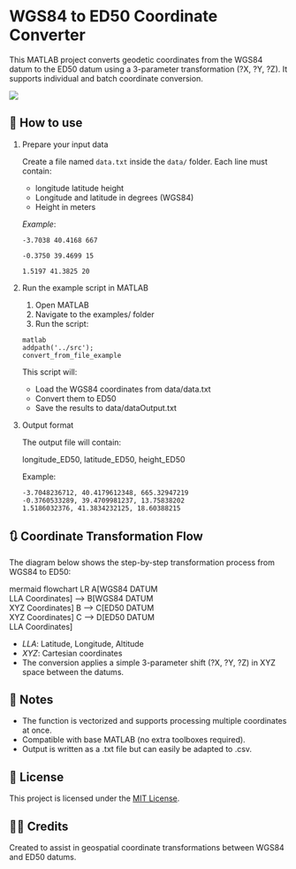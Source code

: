 # WGS84 to ED50 Coordinate Converter

This MATLAB project converts geodetic coordinates from the WGS84 datum to the ED50 datum using a 3-parameter transformation (?X, ?Y, ?Z). It supports individual and batch coordinate conversion.

[![](https://mermaid.ink/img/pako:eNqFjctugzAURH_FumuCDJjYWFUkAlU3dNOH2iZ04cYOoAY7ckB9IP69DlUrlU1ndWd0Zu4AOyMVcNgfzNuuFrZDxU2pkVO6fbi6ZQTl6d399cWLXRVFijJjrGy06NTpGS0WK7SeU49Pmz_U99h6grPtZR7j_9hsYvMZO_8OHlS2kcA72ysPWmVbcbYwnFdK6GrVqhK4O6WwryWUenSdo9AbY9qfmjV9VQPfi8PJuf4o3XbeiMqK9je1SktlM9PrDnhCpw3gA7wDDwj2l8ESh5RFIY6CMPbgw8Ux85OIEkYoCcIAJ2T04HN6i31GY-wUJpQRTBM2fgGOynPW?type=png)](https://mermaid.live/edit#pako:eNqFjctugzAURH_FumuCDJjYWFUkAlU3dNOH2iZ04cYOoAY7ckB9IP69DlUrlU1ndWd0Zu4AOyMVcNgfzNuuFrZDxU2pkVO6fbi6ZQTl6d399cWLXRVFijJjrGy06NTpGS0WK7SeU49Pmz_U99h6grPtZR7j_9hsYvMZO_8OHlS2kcA72ysPWmVbcbYwnFdK6GrVqhK4O6WwryWUenSdo9AbY9qfmjV9VQPfi8PJuf4o3XbeiMqK9je1SktlM9PrDnhCpw3gA7wDDwj2l8ESh5RFIY6CMPbgw8Ux85OIEkYoCcIAJ2T04HN6i31GY-wUJpQRTBM2fgGOynPW)

## :rocket: How to use

1. Prepare your input data

   Create a file named `data.txt` inside the `data/` folder. Each line must contain:

    - longitude latitude height
    - Longitude and latitude in degrees (WGS84)
    - Height in meters

    *Example*:

    ```
    -3.7038 40.4168 667
    
    -0.3750 39.4699 15
    
    1.5197 41.3825 20
    ```
    
2. Run the example script in MATLAB
    1. Open MATLAB
    2. Navigate to the examples/ folder
    3. Run the script:

    ```
    matlab
    addpath('../src');
    convert_from_file_example
    ```

    This script will:
    - Load the WGS84 coordinates from data/data.txt
    - Convert them to ED50
    - Save the results to data/dataOutput.txt

3. Output format

    The output file will contain:


    longitude_ED50, latitude_ED50, height_ED50


    Example:

    ```
    -3.7048236712, 40.4179612348, 665.32947219
    -0.3760533289, 39.4709981237, 13.75838202
    1.5186032376, 41.3834232125, 18.60388215
    ```
## :arrows_clockwise: Coordinate Transformation Flow

The diagram below shows the step-by-step transformation process from WGS84 to ED50:

mermaid
flowchart LR
A[WGS84 DATUM<br>LLA Coordinates] --> B[WGS84 DATUM<br>XYZ Coordinates]
B --> C[ED50 DATUM<br>XYZ Coordinates]
C --> D[ED50 DATUM<br>LLA Coordinates]

- *LLA*: Latitude, Longitude, Altitude
- *XYZ*: Cartesian coordinates
- The conversion applies a simple 3-parameter shift (?X, ?Y, ?Z) in XYZ space between the datums.

## :pushpin: Notes

- The function is vectorized and supports processing multiple coordinates at once.
- Compatible with base MATLAB (no extra toolboxes required).
- Output is written as a .txt file but can easily be adapted to .csv.


## :page_with_curl: License

This project is licensed under the [MIT License](LICENSE).


## :astronaut: Credits

Created to assist in geospatial coordinate transformations between WGS84 and ED50 datums.